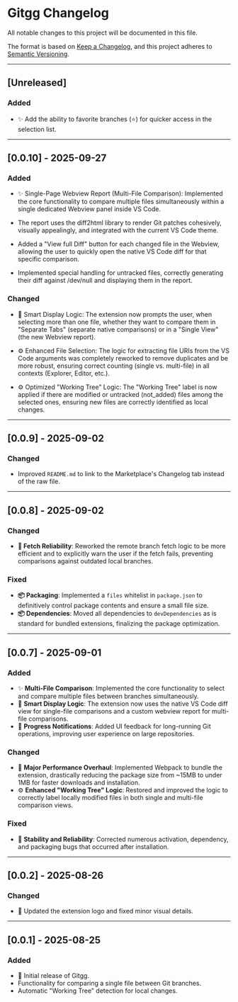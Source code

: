 # Gitgg Changelog

All notable changes to this project will be documented in this file.

The format is based on [Keep a Changelog](https://keepachangelog.com/en/1.0.0/),
and this project adheres to [Semantic Versioning](https://semver.org/spec/v2.0.0.html).

---

## [Unreleased]

### Added
- ✨ Add the ability to favorite branches (⭐️) for quicker access in the selection list.

---

## [0.0.10] - 2025-09-27

### Added
- ✨ Single-Page Webview Report (Multi-File Comparison): Implemented the core functionality to compare multiple files simultaneously within a single dedicated Webview panel inside VS Code.

- The report uses the diff2html library to render Git patches cohesively, visually appealingly, and integrated with the current VS Code theme.

- Added a "View full Diff" button for each changed file in the Webview, allowing the user to quickly open the native VS Code diff for that specific comparison.

- Implemented special handling for untracked files, correctly generating their diff against /dev/null and displaying them in the report.

### Changed
- 🎨 Smart Display Logic: The extension now prompts the user, when selecting more than one file, whether they want to compare them in "Separate Tabs" (separate native comparisons) or in a "Single View" (the new Webview report).

- ⚙️ Enhanced File Selection: The logic for extracting file URIs from the VS Code arguments was completely reworked to remove duplicates and be more robust, ensuring correct counting (single vs. multi-file) in all contexts (Explorer, Editor, etc.).

- ⚙️ Optimized "Working Tree" Logic: The "Working Tree" label is now applied if there are modified or untracked (not_added) files among the selected ones, ensuring new files are correctly identified as local changes.

---

## [0.0.9] - 2025-09-02

### Changed
- Improved `README.md` to link to the Marketplace's Changelog tab instead of the raw file.

---

## [0.0.8] - 2025-09-02

### Changed
- **🐛 Fetch Reliability**: Reworked the remote branch fetch logic to be more efficient and to explicitly warn the user if the fetch fails, preventing comparisons against outdated local branches.

### Fixed
- **📦 Packaging**: Implemented a `files` whitelist in `package.json` to definitively control package contents and ensure a small file size.
- **📦 Dependencies**: Moved all dependencies to `devDependencies` as is standard for bundled extensions, finalizing the package optimization.

---

## [0.0.7] - 2025-09-01

### Added
- ✨ **Multi-File Comparison**: Implemented the core functionality to select and compare multiple files between branches simultaneously.
- 🎨 **Smart Display Logic**: The extension now uses the native VS Code diff view for single-file comparisons and a custom webview report for multi-file comparisons.
- 🔔 **Progress Notifications**: Added UI feedback for long-running Git operations, improving user experience on large repositories.

### Changed
- 🚀 **Major Performance Overhaul**: Implemented Webpack to bundle the extension, drastically reducing the package size from ~15MB to under 1MB for faster downloads and installation.
- ⚙️ **Enhanced "Working Tree" Logic**: Restored and improved the logic to correctly label locally modified files in both single and multi-file comparison views.

### Fixed
- 🐛 **Stability and Reliability**: Corrected numerous activation, dependency, and packaging bugs that occurred after installation.

---

## [0.0.2] - 2025-08-26

### Changed
- 🎨 Updated the extension logo and fixed minor visual details.

---

## [0.0.1] - 2025-08-25

### Added
- 🎉 Initial release of Gitgg.
- Functionality for comparing a single file between Git branches.
- Automatic "Working Tree" detection for local changes.